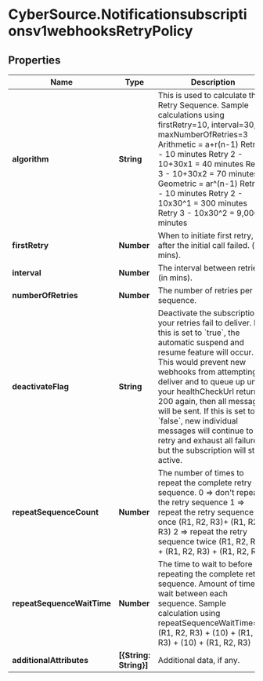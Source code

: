 # CyberSource.Notificationsubscriptionsv1webhooksRetryPolicy

## Properties
Name | Type | Description | Notes
------------ | ------------- | ------------- | -------------
**algorithm** | **String** | This is used to calculate the Retry Sequence.  Sample calculations using firstRetry&#x3D;10, interval&#x3D;30, maxNumberOfRetries&#x3D;3 Arithmetic &#x3D; a+r(n-1) Retry 1 - 10 minutes Retry 2 - 10+30x1 &#x3D; 40 minutes Retry 3 - 10+30x2 &#x3D; 70 minutes  Geometric &#x3D; ar^(n-1) Retry 1 - 10 minutes Retry 2 - 10x30^1 &#x3D; 300 minutes Retry 3 - 10x30^2 &#x3D; 9,000 minutes  | [optional] 
**firstRetry** | **Number** | When to initiate first retry, after the initial call failed. (in mins). | [optional] 
**interval** | **Number** | The interval between retries (in mins). | [optional] 
**numberOfRetries** | **Number** | The number of retries per sequence. | [optional] 
**deactivateFlag** | **String** | Deactivate the subscription if your retries fail to deliver.  If this is set to &#x60;true&#x60;, the automatic suspend and resume feature will occur. This would prevent new webhooks from attempting to deliver and to queue up until your healthCheckUrl returns 200 again, then all messages will be sent.  If this is set to &#x60;false&#x60;, new individual messages will continue to retry and exhaust all failures, but the subscription will stay active.  | [optional] 
**repeatSequenceCount** | **Number** | The number of times to repeat the complete retry sequence. 0 &#x3D;&gt; don&#39;t repeat the retry sequence 1 &#x3D;&gt; repeat the retry sequence once (R1, R2, R3)+ (R1, R2, R3) 2 &#x3D;&gt; repeat the retry sequence twice (R1, R2, R3) + (R1, R2, R3) + (R1, R2, R3)  | [optional] 
**repeatSequenceWaitTime** | **Number** | The time to wait to before repeating the complete retry sequence. Amount of time to wait between each sequence. Sample calculation using repeatSequenceWaitTime&#x3D;10 (R1, R2, R3) + (10) + (R1, R2, R3) + (10) + (R1, R2, R3)  | [optional] 
**additionalAttributes** | **[{String: String}]** | Additional data, if any. | [optional] 


